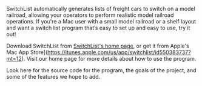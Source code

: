 SwitchList automatically generates lists of freight cars to switch on a model railroad, allowing your operators to perform realistic model railroad operations. If you're a Mac user with a small model railroad or a shelf layout and want a switch list program that’s easy to set up and easy to use, try it out!

Download SwitchList from [SwitchList's home page](http://www.vasonabranch.com/switchlist), or get it from Apple's  Mac App Store](https://itunes.apple.com/us/app/switchlist/id550383737?mt=12). Visit our home page for more details about how to use the program.

Look here for the source code for the program, the goals of the project, and some of the features we hope to add.
